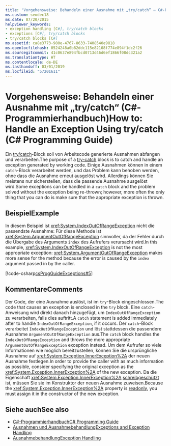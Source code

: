 ```yaml
---
title: 'Vorgehensweise: Behandeln einer Ausnahme mit „try/catch“ – C#-Programmierhandbuch'
ms.custom: seodec18
ms.date: 07/20/2015
helpviewer_keywords:
- exception handling [C#], try/catch blocks
- exceptions [C#], try/catch blocks
- try/catch blocks [C#]
ms.assetid: ca8e3773-980e-4767-8633-7408540e9818
ms.openlocfilehash: 0524248a0b82ddc115e82108f774e894f1dc2f26
ms.sourcegitcommit: 41c0637e894fbcd0713d46d6ef1866f08dc321a2
ms.translationtype: HT
ms.contentlocale: de-DE
ms.lasthandoff: 03/01/2019
ms.locfileid: "57201611"
---
```

# <a name="how-to-handle-an-exception-using-trycatch-c-programming-guide"></a><span data-ttu-id="83a21-102">Vorgehensweise: Behandeln einer Ausnahme mit „try/catch“ (C#-Programmierhandbuch)</span><span class="sxs-lookup"><span data-stu-id="83a21-102">How to: Handle an Exception Using try/catch (C# Programming Guide)</span></span>
<span data-ttu-id="83a21-103">Ein [try/catch](../../../csharp/language-reference/keywords/try-catch.md)-Block soll von Arbeitscode generierte Ausnahmen abfangen und verarbeiten.</span><span class="sxs-lookup"><span data-stu-id="83a21-103">The purpose of a [try-catch](../../../csharp/language-reference/keywords/try-catch.md) block is to catch and handle an exception generated by working code.</span></span> <span data-ttu-id="83a21-104">Einige Ausnahmen können in einem `catch`-Block verarbeitet werden, und das Problem kann behoben werden, ohne dass die Ausnahme erneut ausgelöst wird. Allerdings können Sie meistens nur sicherstellen, dass die passende Ausnahme ausgelöst wird.</span><span class="sxs-lookup"><span data-stu-id="83a21-104">Some exceptions can be handled in a `catch` block and the problem solved without the exception being re-thrown; however, more often the only thing that you can do is make sure that the appropriate exception is thrown.</span></span>  
  
## <a name="example"></a><span data-ttu-id="83a21-105">Beispiel</span><span class="sxs-lookup"><span data-stu-id="83a21-105">Example</span></span>  
 <span data-ttu-id="83a21-106">In diesem Beispiel ist <xref:System.IndexOutOfRangeException> nicht die passendste Ausnahme: Für diese Methode ist <xref:System.ArgumentOutOfRangeException> sinnvoller, da der Fehler durch die Übergabe des Arguments `index` des Aufrufers verursacht wird.</span><span class="sxs-lookup"><span data-stu-id="83a21-106">In this example, <xref:System.IndexOutOfRangeException> is not the most appropriate exception: <xref:System.ArgumentOutOfRangeException> makes more sense for the method because the error is caused by the `index` argument passed in by the caller.</span></span>  
  
 [!code-csharp[csProgGuideExceptions#5](~/samples/snippets/csharp/VS_Snippets_VBCSharp/csProgGuideExceptions/CS/Exceptions.cs#5)]  
  
## <a name="comments"></a><span data-ttu-id="83a21-107">Kommentare</span><span class="sxs-lookup"><span data-stu-id="83a21-107">Comments</span></span>  
 <span data-ttu-id="83a21-108">Der Code, der eine Ausnahme auslöst, ist im `try`-Block eingeschlossen.</span><span class="sxs-lookup"><span data-stu-id="83a21-108">The code that causes an exception is enclosed in the `try` block.</span></span> <span data-ttu-id="83a21-109">Eine `catch`-Anweisung wird direkt danach hinzugefügt, um `IndexOutOfRangeException` zu verarbeiten, falls dies auftritt.</span><span class="sxs-lookup"><span data-stu-id="83a21-109">A `catch` statement is added immediately after to handle `IndexOutOfRangeException`, if it occurs.</span></span> <span data-ttu-id="83a21-110">Der `catch`-Block verarbeitet `IndexOutOfRangeException` und löst stattdessen die passendere Ausnahme `ArgumentOutOfRangeException` aus.</span><span class="sxs-lookup"><span data-stu-id="83a21-110">The `catch` block handles the `IndexOutOfRangeException` and throws the more appropriate `ArgumentOutOfRangeException` exception instead.</span></span> <span data-ttu-id="83a21-111">Um dem Aufrufer so viele Informationen wie möglich bereitzustellen, können Sie die ursprüngliche Ausnahme auf <xref:System.Exception.InnerException%2A> der neuen Ausnahme festlegen.</span><span class="sxs-lookup"><span data-stu-id="83a21-111">In order to provide the caller with as much information as possible, consider specifying the original exception as the <xref:System.Exception.InnerException%2A> of the new exception.</span></span> <span data-ttu-id="83a21-112">Da die Eigenschaft <xref:System.Exception.InnerException%2A> [schreibgeschützt](../../../csharp/language-reference/keywords/readonly.md) ist, müssen Sie sie im Konstruktor der neuen Ausnahme zuweisen.</span><span class="sxs-lookup"><span data-stu-id="83a21-112">Because the <xref:System.Exception.InnerException%2A> property is [readonly](../../../csharp/language-reference/keywords/readonly.md), you must assign it in the constructor of the new exception.</span></span>  
  
## <a name="see-also"></a><span data-ttu-id="83a21-113">Siehe auch</span><span class="sxs-lookup"><span data-stu-id="83a21-113">See also</span></span>

- [<span data-ttu-id="83a21-114">C#-Programmierhandbuch</span><span class="sxs-lookup"><span data-stu-id="83a21-114">C# Programming Guide</span></span>](../../../csharp/programming-guide/index.md)
- [<span data-ttu-id="83a21-115">Ausnahmen und Ausnahmebehandlung</span><span class="sxs-lookup"><span data-stu-id="83a21-115">Exceptions and Exception Handling</span></span>](../../../csharp/programming-guide/exceptions/index.md)
- [<span data-ttu-id="83a21-116">Ausnahmebehandlung</span><span class="sxs-lookup"><span data-stu-id="83a21-116">Exception Handling</span></span>](../../../csharp/programming-guide/exceptions/exception-handling.md)
